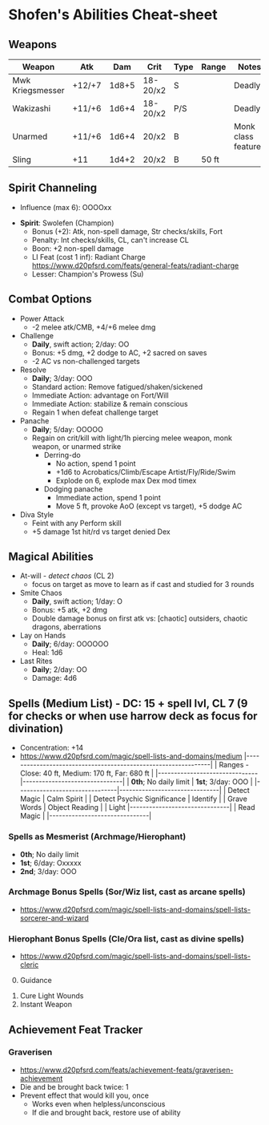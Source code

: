 # Shofen's Abilities Cheat-sheet
## Weapons
| Weapon           | Atk    | Dam   | Crit     | Type | Range | Notes
|------------------|--------|-------|----------|------|-------|------------
| Mwk Kriegsmesser | +12/+7 | 1d8+5 | 18-20/x2 | S    |       | Deadly
| Wakizashi        | +11/+6 | 1d6+4 | 18-20/x2 | P/S  |       | Deadly
| Unarmed          | +11/+6 | 1d6+4 |    20/x2 | B    |       | Monk class features
| Sling            | +11    | 1d4+2 |    20/x2 | B    | 50 ft |

## Spirit Channeling
- Influence (max 6): OOOOxx
<!-- - **Spirit**: Archmage; influence (max 6): OOOOOx
    - Bonus (+2): Int checks/skills, Concentration
        - Spirit Surge: 1d6
    - Penalty: Str checks/skills, Con checks, atk, non-spell damage
    - Boon: +2 spell damage
    - LI Feat (cost 1 inf): Friendly Switch https://www.d20pfsrd.com/feats/general-feats/friendly-switch
    - Lesser: Archmage Arcana (see Archmage Bonus Spells) -->
<!-- - **Spirit**: Hierophant; influence (max 6): OOOOOx
    - Bonus (+2): Wis checks/skills, Will
        - Spirit Surge: 1d6
    - Penalty: Cha checks/skills with other faiths (except converting), always nonlethal
    - Boon: +2 healing from own spells/abilities
    - LI Feat (cost 1 inf): Unhindering Shield https://www.d20pfsrd.com/feats/shield-mastery-feats/unhindering-shield-shield-mastery
    - Lesser: Divine Surge (see Hierophant Bonus Spells) -->
<!-- - **Spirit**: Marshal
    - Bonus (+2): Cha checks/skills, spirit surge rolls (double count on Cha checks/skills)
    - Penalty: Wis checks/skills, lose bonus/boon if not in charge
    - Boon: +1 Perform (Oratory)
    - LI Feat (cost 1 inf): Insightful Advice https://www.d20pfsrd.com/feats/general-feats/insightful-advice
    - Lesser: Marshal's Order (Su) -->
- **Spirit**: Swolefen (Champion)
    - Bonus (+2): Atk, non-spell damage, Str checks/skills, Fort
    - Penalty: Int checks/skills, CL, can't increase CL
    - Boon: +2 non-spell damage
    - LI Feat (cost 1 inf): Radiant Charge https://www.d20pfsrd.com/feats/general-feats/radiant-charge
    - Lesser: Champion's Prowess (Su)

## Combat Options
- Power Attack
    - -2 melee atk/CMB, +4/+6 melee dmg
- Challenge
    - **Daily**, swift action; 2/day: OO
    - Bonus: +5 dmg, +2 dodge to AC, +2 sacred on saves
    - -2 AC vs non-challenged targets
- Resolve
    - **Daily**; 3/day: OOO
    - Standard action: Remove fatigued/shaken/sickened
    - Immediate Action: advantage on Fort/Will
    - Immediate Action: stabilize & remain conscious
    - Regain 1 when defeat challenge target
- Panache
    - **Daily**; 5/day: OOOOO
    - Regain on crit/kill with light/1h piercing melee weapon, monk weapon, or unarmed strike
        - Derring-do
            - No action, spend 1 point
            - +1d6 to Acrobatics/Climb/Escape Artist/Fly/Ride/Swim
            - Explode on 6, explode max Dex mod timex
        - Dodging panache
            - Immediate action, spend 1 point
            - Move 5 ft, provoke AoO (except vs target), +5 dodge AC
- Diva Style
    - Feint with any Perform skill
    - +5 damage 1st hit/rd vs target denied Dex

## Magical Abilities
- At-will - *detect chaos* (CL 2)
    - focus on target as move to learn as if cast and studied for 3 rounds
- Smite Chaos
    - **Daily**, swift action; 1/day: O
    - Bonus: +5 atk, +2 dmg
    - Double damage bonus on first atk vs: [chaotic] outsiders, chaotic dragons, aberrations
- Lay on Hands
    - **Daily**; 6/day: OOOOOO
    - Heal: 1d6
- Last Rites
    - **Daily**; 2/day: OO
    - Damage: 4d6

## Spells (Medium List) - DC: 15 + spell lvl, CL 7 (9 for checks or when use harrow deck as focus for divination)
- Concentration: +14
- https://www.d20pfsrd.com/magic/spell-lists-and-domains/medium
|---------------------------------------------------------------|
| Ranges - Close: 40 ft, Medium: 170 ft, Far: 680 ft            |
|-------------------------------|-------------------------------|
| **0th**; No daily limit       | **1st**; 3/day: OOO           |
|-------------------------------|-------------------------------|
| Detect Magic                  | Calm Spirit                   |
| Detect Psychic Significance   | Identify                      |
| Grave Words                   | Object Reading                |
| Light                         |-------------------------------|
| Read Magic                    |
|-------------------------------|

### Spells as Mesmerist (Archmage/Hierophant)
- **0th**; No daily limit
- **1st**; 6/day: Oxxxxx
- **2nd**; 3/day: OOO

### Archmage Bonus Spells (Sor/Wiz list, cast as arcane spells)
- https://www.d20pfsrd.com/magic/spell-lists-and-domains/spell-lists-sorcerer-and-wizard
<!-- 0. Detect Fiendish Presence -->
<!-- 1. Bestow Planar Infusion -->
<!-- 1. Silent Image -->
<!-- 1. Snowball -->
<!-- 2. Instant Weapon -->

### Hierophant Bonus Spells (Cle/Ora list, cast as divine spells)
- https://www.d20pfsrd.com/magic/spell-lists-and-domains/spell-lists-cleric
0. Guidance
<!-- 1. Bestow Planar Infusion -->
1. Cure Light Wounds
2. Instant Weapon
<!-- 2. Restoration, Lesser -->
<!-- 2. Ghostbane Dirge -->
<!-- 2. Holy Ice Weapon -->
<!-- 2. Spiritual Weapon -->
<!-- 2. Magic Weapon -->

## Achievement Feat Tracker
### Graverisen
- https://www.d20pfsrd.com/feats/achievement-feats/graverisen-achievement
- Die and be brought back twice: 1
- Prevent effect that would kill you, once
    - Works even when helpless/unconscious
    - If die and brought back, restore use of ability
